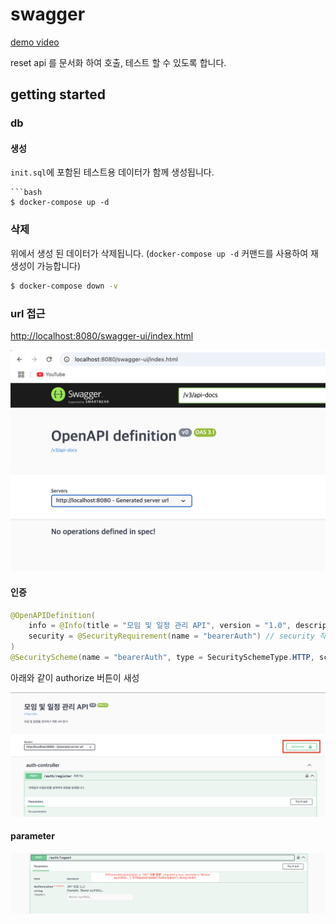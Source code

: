# swagger

[demo video](https://youtu.be/Z0QlshMnurA?feature=shared)

reset api 를 문서화 하여 호출, 테스트 할 수 있도록 합니다.

## getting started

### db

#### 생성

`init.sql`에 포함된 테스트용 데이터가 함께 생성됩니다.

```
```bash
$ docker-compose up -d
```

### 삭제

위에서 생성 된 데이터가 삭제됩니다. (`docker-compose up -d` 커맨드를 사용하여 재 생성이 가능합니다)

```bash
$ docker-compose down -v
```

### url 접근

[http://localhost:8080/swagger-ui/index.html](http://localhost:8080/swagger-ui/index.html)

![swagger_ui](./assets/2025-03-11-14-29-41.png)

#### 인증

```java
@OpenAPIDefinition(
    info = @Info(title = "모임 및 일정 관리 API", version = "1.0", description = "모임 및 일정을 관리하기 위한 API 문서"),
    security = @SecurityRequirement(name = "bearerAuth") // security 작성
)
@SecurityScheme(name = "bearerAuth", type = SecuritySchemeType.HTTP, scheme = "bearer", bearerFormat = "JWT");
```

아래와 같이 authorize 버튼이 새성

![swagger_bearer_auth](./assets/2025-03-11-15-14-14.png)

#### parameter

![swagger_jwt](./assets/2025-03-11-15-24-52.png)
